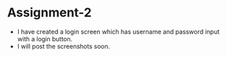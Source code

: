 # Assignment-2

- I have created a login screen which has username and password input with a login button.
- I will post the screenshots soon.
